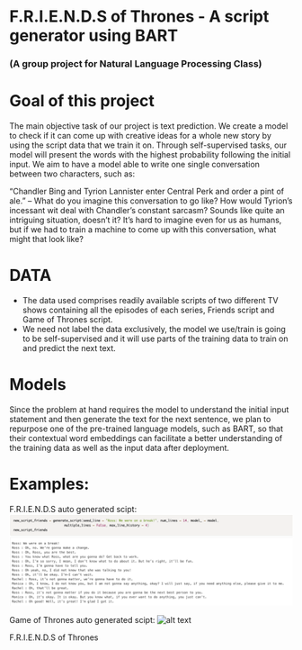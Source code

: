 # F.R.I.E.N.D.S of Thrones - A script generator using BART
### (A group project for Natural Language Processing Class)

# Goal of this project

The main objective task of our project is text prediction. We create a model to check if it can come up with
creative ideas for a whole new story by using the script data that we train it on. Through self-supervised
tasks, our model will present the words with the highest probability following the initial input. We aim to have
a model able to write one single conversation between two characters, such as:

“Chandler Bing and Tyrion Lannister enter Central Perk and order a pint of ale.” – What do you imagine this
conversation to go like? How would Tyrion’s incessant wit deal with Chandler’s constant sarcasm? Sounds
like quite an intriguing situation, doesn’t it? It’s hard to imagine even for us as humans, but if we had to train
a machine to come up with this conversation, what might that look like?

#  DATA
- The data used comprises readily available scripts of two different TV shows containing all the episodes
of each series, Friends script and Game of Thrones script.
- We need not label the data exclusively, the model we use/train is going to be self-supervised and it will
use parts of the training data to train on and predict the next text.

# Models
Since the problem at hand requires the model to understand the initial input statement and then
generate the text for the next sentence, we plan to repurpose one of the pre-trained language models, such
as BART, so that their contextual word embeddings can facilitate a better understanding of the
training data as well as the input data after deployment.

# Examples:
F.R.I.E.N.D.S auto generated scipt:
![alt text](https://github.com/JolieFang/F.R.I.E.N.D.S-of-Thrones---A-script-generator-using-BART/blob/main/Friends.png)

Game of Thrones auto generated scipt:
![alt text]()

F.R.I.E.N.D.S of Thrones 


